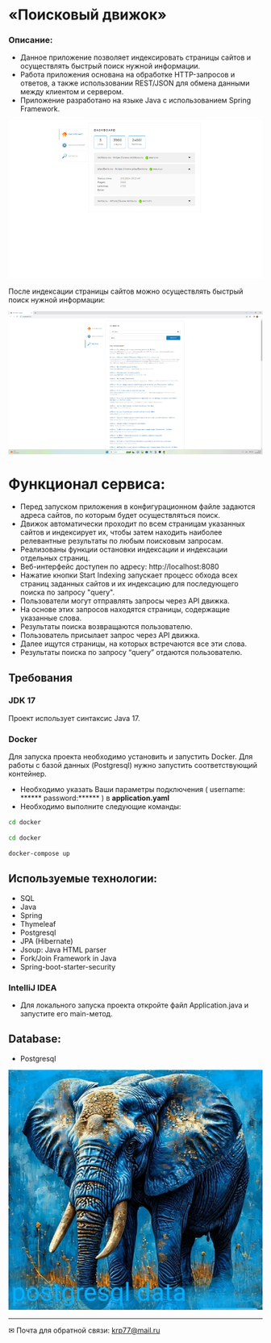 # «Поисковый движок» 

### Описание:
- Данное приложение позволяет индексировать страницы сайтов и осуществлять быстрый поиск нужной информации. 
- Работа приложения основана на обработке HTTP-запросов и ответов, а также использовании REST/JSON для обмена данными между клиентом и сервером.
- Приложение разработано на языке Java с использованием Spring Framework.

![image](./image/3.png )

После индексации страницы сайтов можно осуществлять быстрый поиск нужной информации:

![image](./image/4.png)
# Функционал сервиса:
- Перед запуском приложения в конфигурационном файле задаются адреса сайтов, по которым будет осуществляться поиск.
- Движок автоматически проходит по всем страницам указанных сайтов и индексирует их, чтобы затем находить наиболее релевантные результаты по любым поисковым запросам.
- Реализованы функции остановки индексации и индексации отдельных страниц.
- Веб-интерфейс доступен по адресу: http://localhost:8080 
- Нажатие кнопки Start Indexing запускает процесс обхода всех страниц заданных сайтов и их индексацию для последующего поиска по запросу "query".
- Пользователи могут отправлять запросы через API движка.
- На основе этих запросов находятся страницы, содержащие указанные слова.
- Результаты поиска возвращаются пользователю.
- Пользователь присылает запрос через API движка.
- Далее ищутся страницы, на которых встречаются все эти слова.
- Результаты поиска по запросу “query” отдаются пользователю.

## Требования

### JDK 17
Проект использует синтаксис Java 17.

### Docker
Для запуска проекта необходимо установить и запустить Docker. Для работы с базой данных (Postgresql) нужно запустить соответствующий контейнер.
- Необходимо указать Ваши параметры подключения ( username: ******  password:****** ) в **application.yaml**
- Необходимо выполните следующие команды:
```bash
cd docker
```
```bash
cd docker
```
```bash
docker-compose up
```
## Используемые технологии:
- SQL
- Java
- Spring
- Thymeleaf
- Postgresql
- JPA (Hibernate)
- Jsoup: Java HTML parser
- Fork/Join Framework in Java
- Spring-boot-starter-security

### IntelliJ IDEA

- Для локального запуска проекта откройте файл Application.java и запустите его main-метод.


## Database:
- Postgresql

![image](./image/5.jpg )


____
  ✉ Почта для обратной связи:
  <a href="">krp77@mail.ru</a>
